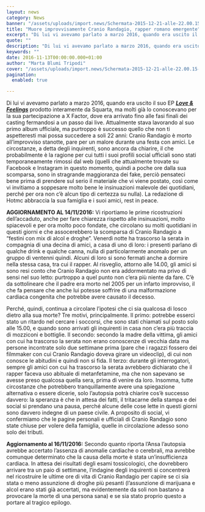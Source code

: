 ```yaml
---
layout: news
category: News
banner: "/assets/uploads/import.news/Schermata-2015-12-21-alle-22.00.15-1024x1023.png"
title: "Muore improvvisamente Cranio Randagio, rapper romano emergente"
excerpt: "Di lui vi avevamo parlato a marzo 2016, quando era uscito il suo EP Love & Feelings prodotto interamente da Squarta, ma molti già lo conoscevano per la sua partecipazione a X Factor, dove era arrivato fino alle fasi finali dei casting fermandosi a un passo dai live. Attualmente stava lavorando al suo primo album ufficiale, ma [&hellip"
quote: ""
description: "Di lui vi avevamo parlato a marzo 2016, quando era uscito il suo EP Love & Feelings prodotto interamente da Squarta, ma molti già lo conoscevano per la sua partecipazione a X Factor, dove era arrivato fino alle fasi finali dei casting fermandosi a un passo dai live. Attualmente stava lavorando al suo primo album ufficiale, ma [&hellip"
keywords: ""
date: 2016-11-13T00:00:00.000+01:00
author: "Marta Blumi Tripodi"
cover: "/assets/uploads/import.news/Schermata-2015-12-21-alle-22.00.15-1024x1023.png"
pagination:
  enabled: true

---
```


Di lui vi avevamo parlato a marzo 2016, quando era uscito il suo EP [_**Love & Feelings**_](https://hotmc.com/squarta-produce-il-nuovo-ep-di-cranio-randagio/) prodotto interamente da Squarta, ma molti già lo conoscevano per la sua partecipazione a X Factor, dove era arrivato fino alle fasi finali dei casting fermandosi a un passo dai live. Attualmente stava lavorando al suo primo album ufficiale, ma purtroppo è successo quello che non ti aspetteresti mai possa succedere a soli 22 anni: Cranio Randagio è morto all’improvviso stanotte, pare per un malore durante una festa con amici. Le circostanze, a detta degli inquirenti, sono ancora da chiarire, il che probabilmente è la ragione per cui tutti i suoi profili social ufficiali sono stati temporaneamente rimossi dal web (quelli che attualmente trovate su Facebook e Instagram in questo momento, quindi a poche ore dalla sua scomparsa, sono in stragrande maggioranza dei fake, perciò pensateci bene prima di prendere sul serio il materiale che vi viene postato, così come vi invitiamo a soppesare molto bene le insinuazioni malevole dei quotidiani, perché per ora non c’è alcun tipo di certezza su nulla). La redazione di Hotmc abbraccia la sua famiglia e i suoi amici, rest in peace.

**AGGIORNAMENTO AL 14/11/2016:** Vi riportiamo le prime ricostruzioni dell’accaduto, anche per fare chiarezza rispetto alle insinuazioni, molto spiacevoli e per ora molto poco fondate, che circolano su molti quotidiani in questi giorni e che assocerebbero la scomparsa di Cranio Randagio a “festini con mix di alcol e droghe”. Venerdì notte ha trascorso la serata in compagnia di una decina di amici, a casa di uno di loro: i presenti parlano di qualche drink e qualche canna, nulla di particolarmente anomalo per un gruppo di ventenni quindi. Alcuni di loro si sono fermati anche a dormire nella stessa casa, tra cui il rapper. Al risveglio, attorno alle 14.00, gli amici si sono resi conto che Cranio Randagio non era addormentato ma privo di sensi nel suo letto: purtroppo a quel punto non c’era più niente da fare. C’è da sottolineare che il padre era morto nel 2005 per un infarto improvviso, il che fa pensare che anche lui potesse soffrire di una malformazione cardiaca congenita che potrebbe avere causato il decesso.

Perché, quindi, continua a circolare l’ipotesi che ci sia qualcosa di losco dietro alla sua morte? Tre motivi, principalmente. Il primo: potrebbe esserci stato un ritardo nel cercare i soccorsi, che sono stati chiamati sul posto solo alle 15.00, e quando sono arrivati gli inquirenti in casa non c’era più traccia di mozziconi e bottiglie. Il secondo: secondo la madre della vittima, gli amici con cui ha trascorso la serata non erano conoscenze di vecchia data ma persone incontrate solo due settimane prima (pare che i ragazzi fossero dei filmmaker con cui Cranio Randagio doveva girare un videoclip), di cui non conosce le abitudini e quindi non si fida. Il terzo: durante gli interrogatori, sempre gli amici con cui ha trascorso la serata avrebbero dichiarato che il rapper faceva uso abituale di metanfetamine, ma che non sapevano se avesse preso qualcosa quella sera, prima di venire da loro. Insomma, tutte circostanze che potrebbero tranquillamente avere una spiegazione alternativa o essere dicerie, solo l’autopsia potrà chiarire cos’è successo davvero: la speranza è che in attesa dei fatti, il tritacarne della stampa e dei social si prendano una pausa, perché alcune delle cose lette in questi giorni sono davvero indegne di un paese civile. A proposito di social, vi confermiamo che le pagine personali e ufficiali di Cranio Randagio sono state chiuse per volere della famiglia, quelle in circolazione adesso sono solo dei tributi.

**Aggiornamento al 16/11/2016:** Secondo quanto riporta l’Ansa l’autopsia avrebbe accertato l’assenza di anomalie cardiache o cerebrali, ma avrebbe comunque determinato che la causa della morte è stata un’insufficienza cardiaca. In attesa dei risultati degli esami tossicologici, che dovrebbero arrivare tra un paio di settimane, l’indagine degli inquirenti si concentrerà nel ricostruire le ultime ore di vita di Cranio Randagio per capire se ci sia stata o meno assunzione di droghe più pesanti (l’assunzione di marijuana e alcol erano stati già accertati, ma evidentemente da soli non bastano a provocare la morte di una persona sana) e se sia stato proprio questo a portare al tragico epilogo.
